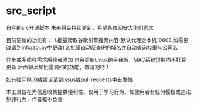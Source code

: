 # src_script
自写的src开源脚本
未来将会持续更新，希望各位网安大佬们喜欢

目前更新的功能有：
1.批量爬取谷歌引擎搜索内容(默认代理走本机10808,如需更改请到info/api.py中更改)
2.批量自动反查IP的域名并自动查询权重与公司名


异步或多线程需求后续会添加
也会更新Linux跨平台版，MAC系统短期内不打算更新
后面将添加批量漏扫的功能，敬请期待！

如有疑问BUG或建议请到issus或pull requests中去发帖

本工具旨在为信息收集提供便利性，仅用于学习行为，如使用者有任何侵权或违法犯罪行为，作者概不负责
